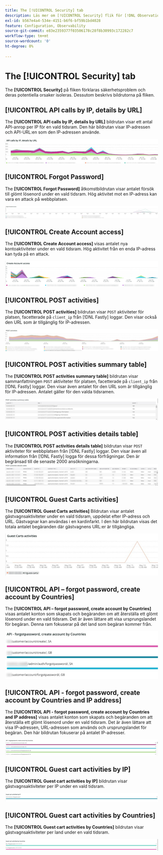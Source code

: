 ```yaml
---
title: The [!UICONTROL Security] tab
description: Läs mer om [!UICONTROL Security] flik för [!DNL Observation for Adobe Commerce].
exl-id: b567e4a4-534e-4151-b6f6-bf59b1bd4028
feature: Configuration, Observability
source-git-commit: e83e2359377f03506178c28f8b30993c172282c7
workflow-type: tm+mt
source-wordcount: '0'
ht-degree: 0%

---
```


# The [!UICONTROL Security] tab

The **[!UICONTROL Security]** på fliken förklaras säkerhetsproblem och deras potentiella orsaker isoleras. Dessutom beskrivs bildrutorna på fliken.

## [!UICONTROL API calls by IP, details by URL]

The **[!UICONTROL API calls by IP, details by URL]** bildrutan visar ett antal API-anrop per IP för en vald tidsram. Den här bildrutan visar IP-adressen och API-URL:en som den IP-adressen använde.

![API-anrop via IP](../../assets/tools/observation-for-adobe-commerce/calls-by-ip.jpg)

## [!UICONTROL Forgot Password]

The **[!UICONTROL Forgot Password]** åtkomstbildrutan visar antalet försök till glömt lösenord under en vald tidsram. Hög aktivitet mot en IP-adress kan vara en attack på webbplatsen.

![Glömt lösenord](../../assets/tools/observation-for-adobe-commerce/forgot-password.jpg)

## [!UICONTROL Create Account access]

The **[!UICONTROL Create Account access]** visas antalet nya kontoaktiviteter under en vald tidsram. Hög aktivitet från en enda IP-adress kan tyda på en attack.

![create-account-access](../../assets/tools/observation-for-adobe-commerce/create-account-access.png)

## [!UICONTROL POST activities]

The **[!UICONTROL POST activities]** bildrutan visar `POST` aktiviteter för platsen, facetterade på `client_ip` från [!DNL Fastly] loggar. Den visar också den URL som är tillgänglig för IP-adressen.

![POST](../../assets/tools/observation-for-adobe-commerce/POST-activities.jpg)

## [!UICONTROL POST activities summary table]

The **[!UICONTROL POST activities summary table]** bildrutan visar sammanfattningen `POST` aktiviteter för platsen, facetterade på `client_ip` från [!DNL Fastly] loggar. Den visar även antalet för den URL som är tillgänglig för IP-adressen. Antalet gäller för den valda tidsramen.

![Sammanfattning av POSTER](../../assets/tools/observation-for-adobe-commerce/POST-activities-summary.jpg)

## [!UICONTROL POST activities details table]

The **[!UICONTROL POST activities details table]** bildrutan visar `POST` aktiviteter för webbplatsen från [!DNL Fastly] loggar. Den visar även all information från [!DNL Fastly] logga för dessa förfrågningar. Den är begränsad till de senaste 2000 ansökningarna.
![POST-aktiviteter-details](../../assets/tools/observation-for-adobe-commerce/POST-activities-details.jpg)

## [!UICONTROL Guest Carts activities]

The **[!UICONTROL Guest Carts activities]** Bildrutan visar antalet gästvagnsaktiviteter under en vald tidsram, uppdelat efter IP-adress och URL. Gästvagnar kan användas i en kardinfarkt. I den här bildrutan visas det totala antalet begäranden där gästvagnens URL:er är tillgängliga.

![Gästvagnsaktiviteter](../../assets/tools/observation-for-adobe-commerce/guest-carts-activities.jpg)

## [!UICONTROL API – forgot password, create account by Countries]

The **[!UICONTROL API – forgot password, create account by Countries]** visas antalet konton som skapats och begäranden om att återställa ett glömt lösenord under en vald tidsram. Det är även lättare att visa ursprungslandet för begäran. Denna ram fokuserar på det land som begäran kommer från.

![api-glömde-countries](../../assets/tools/observation-for-adobe-commerce/api-forgot-countries.jpg)

## [!UICONTROL API - forgot password, create account by Countries and IP address]

The **[!UICONTROL API - forgot password, create account by Countries and IP address]** visas antalet konton som skapats och begäranden om att återställa ett glömt lösenord under en vald tidsram. Det är även lättare att visa IP-adressen, URL-adressen som används och ursprungslandet för begäran. Den här bildrutan fokuserar på antalet IP-adresser.

![api-Hide-countries-ip](../../assets/tools/observation-for-adobe-commerce/api-forgot-countries-ip.png)

## [!UICONTROL Guest cart activities by IP]

The **[!UICONTROL Guest cart activities by IP]** bildrutan visar gästvagnsaktiviteter per IP under en vald tidsram.

![gästvagn-ip](../../assets/tools/observation-for-adobe-commerce/guest-cart-ip.png)

## [!UICONTROL Guest cart activities by Countries]

The **[!UICONTROL Guest cart activities by Countries]** bildrutan visar gästvagnsaktiviteter per land under en vald tidsram.

![gästvagn-land](../../assets/tools/observation-for-adobe-commerce/guest-cart-country.png)
